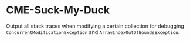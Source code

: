 # CME-Suck-My-Duck
Output all stack traces when modifying a certain collection for debugging `ConcurrentModificationException` and `ArrayIndexOutOfBoundsException`.
